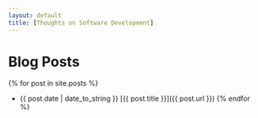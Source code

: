 ```yaml
---
layout: default
title: [Thoughts on Software Development]
---
```


# Blog Posts
{% for post in site.posts %}
* {{ post.date | date_to_string }} [{{ post.title }}]({{ post.url }})
{% endfor %}
